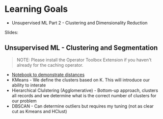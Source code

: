 # Learning Goals

- Unsupervised ML Part 2 - Clustering and Dimensionality Reduction

Slides:  



## Unsupervised ML - Clustering and Segmentation

> NOTE:  Please install the Operator Toolbox Extension if you haven't already for the caching operator.

- [Notebook to demonstrate distances](https://docs.google.com/spreadsheets/d/1h0XTvPbGlmYkKuEdFvX0AD96Yv8So4elnBRY4pCepwc/edit?usp=sharing)
- KMeans - We define the clusters based on K.  This will introduce our ability to interate 
- Hierarchical Clulstering (Agglomerative) - Bottom-up approach, clusters all records and we determine what is the correct number of clusters for our problem
- DBSCAN - Can determine outliers but requires my tuning (not as clear cut as Kmeans and HClust)


